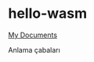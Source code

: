 # hello-wasm

[My Documents](https://developer.mozilla.org/en-US/docs/WebAssembly/Rust_to_wasm )


Anlama çabaları
